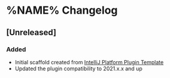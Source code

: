 <!-- Keep a Changelog guide -> https://keepachangelog.com -->

# %NAME% Changelog

## [Unreleased]
### Added
- Initial scaffold created from [IntelliJ Platform Plugin Template](https://github.com/JetBrains/intellij-platform-plugin-template)
- Updated the plugin compatibility to 2021.x.x and up